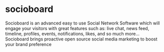 socioboard
==========
Socioboard is an advanced easy to use Social Network Software which will engage your visitors with great features such as: live chat, news feed, timeline, profiles, events, notifications, likes, and so much more... 
Socioboard brings proactive open source social media marketing
to boost your brand preference 
